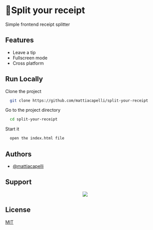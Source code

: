 
# 🧾Split your receipt

Simple frontend receipt splitter
## Features

- Leave a tip
- Fullscreen mode
- Cross platform


## Run Locally

Clone the project

```bash
  git clone https://github.com/mattiacapelli/split-your-receipt
```

Go to the project directory

```bash
  cd split-your-receipt
```

Start it

```bash
  open the index.html file
```


## Authors

- [@mattiacapelli](https://www.github.com/mattiacapelli)

## Support
<div align="center">
            <a href="https://www.buymeacoffee.com/mattiacapelli" target="_blank" style="display: inline-block;">
                <img
                    src="https://img.shields.io/badge/Donate-Buy%20Me%20A%20Coffee-orange.svg?style=flat-square&logo=buymeacoffee" 
                    align="center"
                />
            </a></div>


## License

[MIT](https://github.com/mattiacapelli/split-your-receipt/blob/main/LICENSE)

